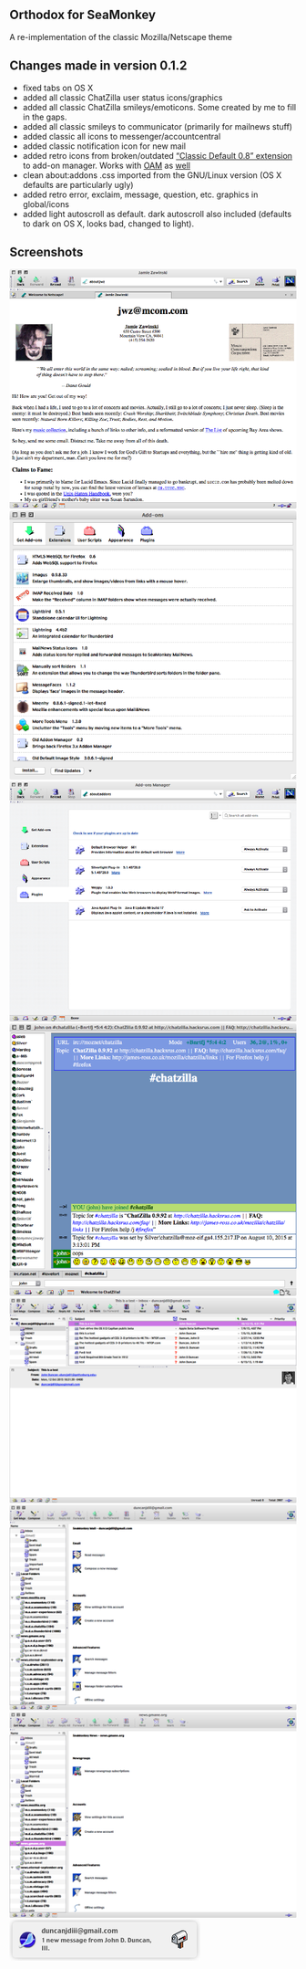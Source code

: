 Orthodox for SeaMonkey
-------------------------------
A re-implementation of the classic Mozilla/Netscape theme

Changes made in version 0.1.2
-------------------------------
* fixed tabs on OS X
* added all classic ChatZilla user status icons/graphics
* added all classic ChatZilla smileys/emoticons. Some created by me to fill in the gaps.
* added all classic smileys to communicator (primarily for mailnews stuff)
* added classic all icons to messenger/accountcentral
* added classic notification icon for new mail
* added retro icons from broken/outdated [“Classic Default 0.8” extension](https://addons.mozilla.org/en-US/seamonkey/addon/classic-default/) to add-on manager. Works with [OAM](https://github.com/Exalm/old-addon-manager) as [well](https://dl.dropboxusercontent.com/u/36782044/oam-0.2.xpi)
* clean about:addons .css imported from the GNU/Linux version (OS X defaults are particularly ugly)
* added retro error, exclaim, message, question, etc. graphics in global/icons
* added light autoscroll as default. dark autoscroll also included (defaults to dark on OS X, looks bad, changed to light).

Screenshots
-------------------------------
![navigator](screenshots/navigator.png)
![add-ons](screenshots/add-ons_n.png)
![incontent addons](screenshots/incontent_addons.png)
![chatzilla](screenshots/classic_cz.png)
![mail list](screenshots/mailnews_mail_list.png)
![mail](screenshots/mailnews_mail.png)
![news](screenshots/mailnews_news.png)
![alert](screenshots/navigator_mailalert.png)
